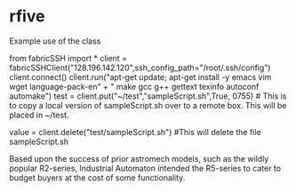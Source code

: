 rfive
=====

Example use of the class

from fabricSSH import *
client = fabricSSHClient("128.196.142.120",ssh_config_path="/root/.ssh/config")
client.connect()
client.run("apt-get update; apt-get install -y emacs vim wget language-pack-en" + " make gcc g++ gettext texinfo autoconf automake")
test = client.put("~/test","sampleScript.sh",True, 0755)  # This is to copy a local version of sampleScript.sh over to a remote box. This will be placed in ~/test.

value = client.delete("test/sampleScript.sh") #This will delete the file sampleScript.sh




Based upon the success of prior astromech models, such as the wildly popular R2-series, Industrial Automaton intended the R5-series to cater to budget buyers at the cost of some functionality.
